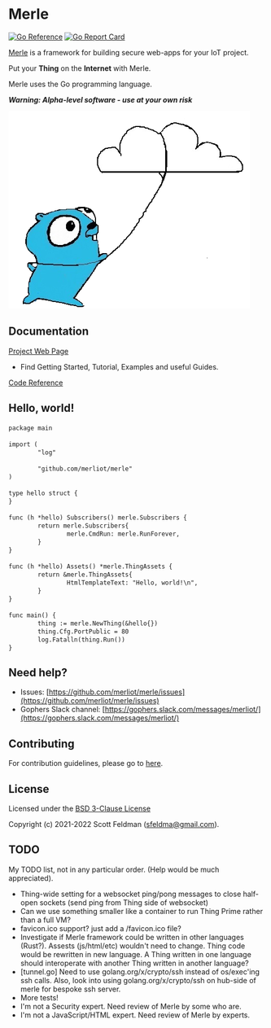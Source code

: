 # Merle

[![Go Reference](https://pkg.go.dev/badge/pkg.dev.go/github.com/merliot/merle.svg)](https://pkg.go.dev/github.com/merliot/merle)
[![Go Report Card](https://goreportcard.com/badge/github.com/merliot/merle)](https://goreportcard.com/report/github.com/merliot/merle)

[Merle](https://merliot.org) is a framework for building secure web-apps for your IoT project.

Put your **Thing** on the **Internet** with Merle.

Merle uses the Go programming language.

***Warning: Alpha-level software - use at your own risk***

![Gopher Thing](gopher_cloud.png)

## Documentation

[Project Web Page](https://merliot.org)

- Find Getting Started, Tutorial, Examples and useful Guides.

[Code Reference](https://pkg.go.dev/github.com/merliot/merle)

## Hello, world!

```
package main

import (
        "log"

        "github.com/merliot/merle"
)

type hello struct {
}

func (h *hello) Subscribers() merle.Subscribers {
        return merle.Subscribers{
                merle.CmdRun: merle.RunForever,
        }
}

func (h *hello) Assets() *merle.ThingAssets {
        return &merle.ThingAssets{
                HtmlTemplateText: "Hello, world!\n",
        }
}

func main() {
        thing := merle.NewThing(&hello{})
        thing.Cfg.PortPublic = 80
        log.Fatalln(thing.Run())
}
```

## Need help?
* Issues: [https://github.com/merliot/merle/issues](https://github.com/merliot/merle/issues)
* Gophers Slack channel: [https://gophers.slack.com/messages/merliot/](https://gophers.slack.com/messages/merliot/)

## Contributing
For contribution guidelines, please go to [here](https://github.com/merliot/merle/blob/main/CONTRIBUTING.md).

## License
Licensed under the [BSD 3-Clause License](https://github.com/merliot/merle/blob/main/LICENSE)

Copyright (c) 2021-2022 Scott Feldman (sfeldma@gmail.com).

## TODO

My TODO list, not in any particular order.  (Help would be much appreciated).

 - Thing-wide setting for a websocket ping/pong messages to close half-open sockets
 	(send ping from Thing side of websocket)
 - Can we use something smaller like a container to run Thing Prime rather than a full VM?
 - favicon.ico support?  just add a /favicon.ico file?
 - Investigate if Merle framework could be written in other languages (Rust?).
   Assests (js/html/etc) wouldn't need to change.  Thing code would be rewritten in new language.
   A Thing written in one language should interoperate with another Thing written in another language?
 - [tunnel.go] Need to use golang.org/x/crypto/ssh instead of os/exec'ing ssh calls.  Also, look
   into using golang.org/x/crypto/ssh on hub-side of merle for bespoke ssh server.
 - More tests!
 - I'm not a Security expert.  Need review of Merle by some who are.
 - I'm not a JavaScript/HTML expert.  Need review of Merle by experts.
